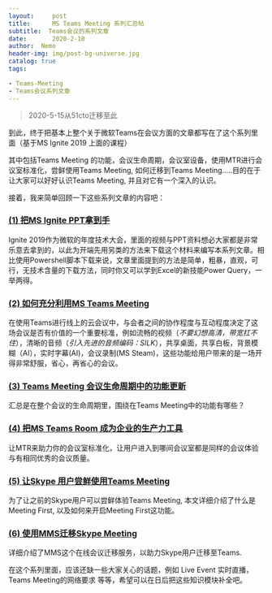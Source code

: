 ```yaml
---
layout:     post
title:      MS Teams Meeting 系列汇总帖
subtitle:  Teams会议的系列文章
date:       2020-2-10
author:  Nemo
header-img: img/post-bg-universe.jpg
catalog: true
tags:

- Teams-Meeting
- Teams会议系列文章
---
```


> 2020-5-15从51cto迁移至此

到此，终于把基本上整个关于微软Teams在会议方面的文章都写在了这个系列里面（基于MS Ignite 2019 上面的课程）

其中包括Teams Meeting 的功能，会议生命周期，会议室设备，使用MTR进行会议室标准化，尝鲜使用Teams Meeting, 如何迁移到Teams  Meeting…..目的在于让大家可以好好认识Teams Meeting, 并且对它有一个深入的认识。

接着，我来简单回顾一下这些系列文章的内容吧：

### [(1) 把MS Ignite PPT拿到手](https://blog.51cto.com/nemotan/2459826)

Ignite  2019作为微软的年度技术大会，里面的视频与PPT资料想必大家都是非常乐意去拿到的，以此为开端先用另类的方法来下载这个材料来编写本系列文章。相比使用Powershell脚本下载来说，文章里面提到的方法是简单，粗暴，直观，可行，无技术含量的下载方法，同时你又可以学到Excel的新技能Power Query，一举两得。

### [(2) 如何充分利用MS Teams Meeting](https://blog.51cto.com/nemotan/2464839)

在使用Teams进行线上的云会议中，与会者之间的协作程度与互动程度决定了这场会议是否有价值的一个重要标准，例如流畅的视频（*不要幻想高清，带宽扛不住*），清晰的音频（*引入先进的音频编码：SILK*），共享桌面，共享白板，背景模糊（AI），实时字幕(AI)，会议录制(MS Steam)，这些功能给用户带来的是一场开得非常舒服，省心，再省心的会议。

### [(3) Teams Meeting 会议生命周期中的功能更新](https://blog.51cto.com/nemotan/2467152)

汇总是在整个会议的生命周期里，围绕在Teams Meeting中的功能有哪些？

### [(4) 把MS Teams Room 成为企业的生产力工具](https://blog.51cto.com/nemotan/2469498) 

让MTR来助力你的会议室标准化，让用户进入到哪间会议室都是同样的会议体验与有相同优秀的会议质量。

### [(5) 让Skype 用户尝鲜使用Teams Meeting](https://blog.51cto.com/nemotan/2469989)

为了让之前的Skype用户可以尝鲜体验Teams Meeting, 本文详细介绍了什么是Meeting First, 以及如何来开启Meeting First这功能。

### [(6) 使用MMS迁移Skype Meeting](https://blog.51cto.com/nemotan/2470104)

详细介绍了MMS这个在线会议迁移服务，以助力Skype用户迁移至Teams.

在这个系列里面，应该还缺一些大家关心的话题，例如 Live Event 实时直播， Teams Meeting的网络要求 等等，希望可以在日后把这些知识模块补全吧。